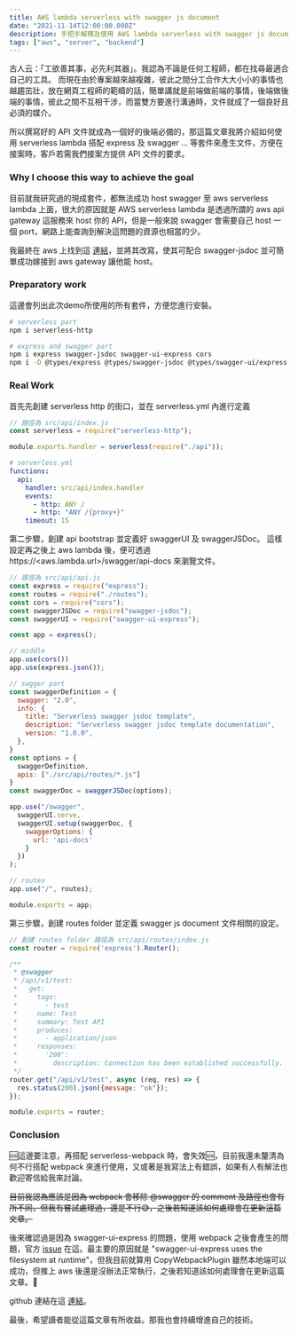 ```yaml
---
title: AWS lambda serverless with swagger js document
date: "2021-11-14T12:00:00.000Z"
description: 手把手解釋及使用 AWS lambda serverless with swagger js document 來處理你在使用 aws serverless 時，同時可以透過 jsDoc 來產生API文件。
tags: ["aws", "server", "backend"]
---
```


古人云：「工欲善其事，必先利其器」。我認為不論是任何工程師，都在找尋最適合自己的工具。
而現在由於專案越來越複雜，彼此之間分工合作大大小小的事情也越趨茁壯，放在網頁工程師的範疇的話，簡單講就是前端做前端的事情，後端做後端的事情，彼此之間不互相干涉，而當雙方要進行溝通時，文件就成了一個良好且必須的媒介。

所以撰寫好的 API 文件就成為一個好的後端必備的，那這篇文章我將介紹如何使用 serverless lambda 搭配 express 及 swagger ... 等套件來產生文件，方便在接案時，客戶若需我們接案方提供 API 文件的要求。

### Why I choose this way to achieve the goal

目前就我研究過的現成套件，都無法成功 host swagger 至 aws serverless lambda 上面，很大的原因就是 AWS serverless lambda 是透過所謂的 aws api gateway 這服務來 host 你的 API，但是一般來說 swagger 會需要自己 host 一個 port，網路上能查詢到解決這問題的資源也相當的少。

我最終在 aws 上找到這 [連結](https://serverlessrepo.aws.amazon.com/applications/ap-south-1/324900372515/aws-api-gateway-swagger-ui)，並將其改寫，使其可配合 swagger-jsdoc 並可簡單成功嫁接到 aws gateway 讓他能 host。

### Preparatory work

這邊會列出此次demo所使用的所有套件，方便您進行安裝。

```bash
# serverless part
npm i serverless-http

# express and swagger part
npm i express swagger-jsdoc swagger-ui-express cors
npm i -D @types/express @types/swagger-jsdoc @types/swagger-ui/express @types/cors
```

### Real Work

首先先創建 serverless http 的街口，並在 serverless.yml 內進行定義

```javascript
// 路徑為 src/api/index.js
const serverless = require("serverless-http");

module.exports.handler = serverless(require("./api"));
```

```yml
# serverless.yml
functions:
  api:
    handler: src/api/index.handler
    events:
      - http: ANY /
      - http: "ANY /{proxy+}"
    timeout: 15
```

第二步驟，創建 api bootstrap 並定義好 swaggerUI 及 swaggerJSDoc。 這樣設定再之後上 aws lambda 後，便可透過 https://<aws.lambda.url>/swagger/api-docs 來瀏覽文件。

```javascript
// 路徑為 src/api/api.js
const express = require("express");
const routes = require("./routes");
const cors = require("cors");
const swaggerJSDoc = require("swagger-jsdoc");
const swaggerUI = require("swagger-ui-express");

const app = express();

// middle
app.use(cors())
app.use(express.json());

// swgger part
const swaggerDefinition = {
  swagger: "2.0",
  info: {
    title: "Serverless swagger jsdoc template",
    description: "Serverless swagger jsdoc template documentation",
    version: "1.0.0",
  },
}
const options = {
  swaggerDefinition,
  apis: ["./src/api/routes/*.js"]
}
const swaggerDoc = swaggerJSDoc(options);

app.use("/swagger",
  swaggerUI.serve,
  swaggerUI.setup(swaggerDoc, {
    swaggerOptions: {
      url: 'api-docs'
    }
  })
);

// routes
app.use("/", routes);

module.exports = app;
```

第三步驟，創建 routes folder 並定義 swagger js document 文件相關的設定。

```javascript
// 創建 routes folder 路徑為 src/api/routes/index.js
const router = require('express').Router();

/**
 * @swagger
 * /api/v1/test:
 *   get:
 *     tags:
 *       - test
 *     name: Test
 *     summary: Test API
 *     produces:
 *       - application/json
 *     responses:
 *       '200':
 *         description: Connection has been established successfully.
 */
router.get("/api/v1/test", async (req, res) => {
  res.status(200).json({message: "ok"});
});

module.exports = router;
```

### Conclusion

🆘這邊要注意，再搭配 serverless-webpack 時，會失效🆘，目前我還未釐清為何不行搭配 webpack 來進行使用，又或著是我寫法上有錯誤，如果有人有解法也歡迎寄信給我來討論。

~~目前我認為應該是因為 webpack 會移除 @swagger 的 comment 及路徑也會有所不同，但我有嘗試處理過，還是不行😅，之後若知道該如何處理會在更新這篇文章。~~

後來確認過是因為 swagger-ui-express 的問題，使用 webpack 之後會產生的問題，官方 [issue](https://github.com/scottie1984/swagger-ui-express/issues/90) 在這。最主要的原因就是 "swagger-ui-express uses the filesystem at runtime"，但我目前就算用 CopyWebpackPlugin 雖然本地端可以成功，但推上 aws 後還是沒辦法正常執行，之後若知道該如何處理會在更新這篇文章。🥲

github 連結在這 [連結](https://github.com/Mayvis/monoame-serverless-template)。

最後，希望讀者能從這篇文章有所收益。那我也會持續增進自己的技術。

